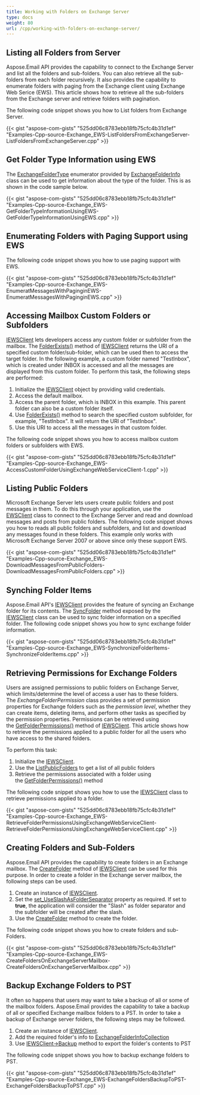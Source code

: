 ```yaml
---
title: Working with Folders on Exchange Server
type: docs
weight: 80
url: /cpp/working-with-folders-on-exchange-server/
---
```


## **Listing all Folders from Server**
Aspose.Email API provides the capability to connect to the Exchange Server and list all the folders and sub-folders. You can also retrieve all the sub-folders from each folder recursively. It also provides the capability to enumerate folders with paging from the Exchange client using Exchange Web Serice (EWS). This article shows how to retrieve all the sub-folders from the Exchange server and retrieve folders with pagination.

The following code snippet shows you how to List folders from Exchange Server.



{{< gist "aspose-com-gists" "525dd06c8783ebb18fb75cfc4b31d1ef" "Examples-Cpp-source-Exchange_EWS-ListFoldersFromExchangeServer-ListFoldersFromExchangeServer.cpp" >}}
## **Get Folder Type Information using EWS**
The [ExchangeFolderType](https://apireference.aspose.com/cpp/email/namespace/aspose.email.clients.exchange/#a613cbc66cee5ccade16eca706187441f) enumerator provided by [ExchangeFolderInfo](https://apireference.aspose.com/cpp/email/class/aspose.email.clients.exchange.exchange_folder_info/) class can be used to get information about the type of the folder. This is as shown in the code sample below.

{{< gist "aspose-com-gists" "525dd06c8783ebb18fb75cfc4b31d1ef" "Examples-Cpp-source-Exchange_EWS-GetFolderTypeInformationUsingEWS-GetFolderTypeInformationUsingEWS.cpp" >}}
## **Enumerating Folders with Paging Support using EWS**
The following code snippet shows you how to use paging support with EWS.



{{< gist "aspose-com-gists" "525dd06c8783ebb18fb75cfc4b31d1ef" "Examples-Cpp-source-Exchange_EWS-EnumeratMessagesWithPaginginEWS-EnumeratMessagesWithPaginginEWS.cpp" >}}
## **Accessing Mailbox Custom Folders or Subfolders**
[IEWSClient](https://apireference.aspose.com/cpp/email/class/aspose.email.clients.exchange.web_service.i_e_w_s_client/) lets developers access any custom folder or subfolder from the mailbox. The [FolderExists()](https://apireference.aspose.com/cpp/email/class/aspose.email.clients.exchange.web_service.i_e_w_s_client/#a5d15162d540bd7a8f47fbafcab88f380) method of [IEWSClient](https://apireference.aspose.com/cpp/email/class/aspose.email.clients.exchange.web_service.i_e_w_s_client/) returns the URI of a specified custom folder/sub-folder, which can be used then to access the target folder. In the following example, a custom folder named "TestInbox", which is created under INBOX is accessed and all the messages are displayed from this custom folder. To perform this task, the following steps are performed:

1. Initialize the [IEWSClient](https://apireference.aspose.com/cpp/email/class/aspose.email.clients.exchange.web_service.i_e_w_s_client/) object by providing valid credentials.
1. Access the default mailbox.
1. Access the parent folder, which is INBOX in this example. This parent folder can also be a custom folder itself.
1. Use [FolderExists()](https://apireference.aspose.com/cpp/email/class/aspose.email.clients.exchange.web_service.i_e_w_s_client/#a5d15162d540bd7a8f47fbafcab88f380) method to search the specified custom subfolder, for example, "TestInbox". It will return the URI of "TestInbox".
1. Use this URI to access all the messages in that custom folder.

The following code snippet shows you how to access mailbox custom folders or subfolders with EWS.



{{< gist "aspose-com-gists" "525dd06c8783ebb18fb75cfc4b31d1ef" "Examples-Cpp-source-Exchange_EWS-AccessCustomFolderUsingExchangeWebServiceClient-1.cpp" >}}
## **Listing Public Folders**
Microsoft Exchange Server lets users create public folders and post messages in them. To do this through your application, use the [EWSClient](https://apireference.aspose.com/cpp/email/class/aspose.email.clients.exchange.web_service.e_w_s_client/) class to connect to the Exchange Server and read and download messages and posts from public folders. The following code snippet shows you how to reads all public folders and subfolders, and list and download any messages found in these folders. This example only works with Microsoft Exchange Server 2007 or above since only these support EWS.



{{< gist "aspose-com-gists" "525dd06c8783ebb18fb75cfc4b31d1ef" "Examples-Cpp-source-Exchange_EWS-DownloadMessagesFromPublicFolders-DownloadMessagesFromPublicFolders.cpp" >}}
## **Synching Folder Items**
Aspose.Email API's [IEWSClient](https://apireference.aspose.com/cpp/email/class/aspose.email.clients.exchange.web_service.i_e_w_s_client/) provides the feature of syncing an Exchange folder for its contents. The [SyncFolder](https://apireference.aspose.com/cpp/email/class/aspose.email.clients.exchange.web_service.i_e_w_s_client/#a93d8936ab504a137498c6c2fd53648b6) method exposed by the [IEWSClient](https://apireference.aspose.com/cpp/email/class/aspose.email.clients.exchange.web_service.i_e_w_s_client/) class can be used to sync folder information on a specified folder. The following code snippet shows you how to sync exchange folder information.



{{< gist "aspose-com-gists" "525dd06c8783ebb18fb75cfc4b31d1ef" "Examples-Cpp-source-Exchange_EWS-SynchronizeFolderItems-SynchronizeFolderItems.cpp" >}}
## **Retrieving Permissions for Exchange Folders**
Users are assigned permissions to public folders on Exchange Server, which limits/determine the level of access a user has to these folders. The *ExchangeFolderPermission* class provides a set of permission properties for Exchange folders such as the *permission level*, whether they can create items, deleting items, and perform other tasks as specified by the permission properties. Permissions can be retrieved using the [GetFolderPermissions()](https://apireference.aspose.com/cpp/email/class/aspose.email.clients.exchange.web_service.i_e_w_s_client/#ad16ac1877140e0011686d4728a62f601) method of [IEWSClient](https://apireference.aspose.com/cpp/email/class/aspose.email.clients.exchange.web_service.i_e_w_s_client/). This article shows how to retrieve the permissions applied to a public folder for all the users who have access to the shared folders.

To perform this task:

1. Initialize the [IEWSClient](https://apireference.aspose.com/cpp/email/class/aspose.email.clients.exchange.web_service.i_e_w_s_client/).
1. Use the [ListPublicFolders](https://apireference.aspose.com/cpp/email/class/aspose.email.clients.exchange.web_service.i_e_w_s_client/#ae3eb469ff721575748a90f579095e296) to get a list of all public folders
1. Retrieve the permissions associated with a folder using the [GetFolderPermissions()](https://apireference.aspose.com/cpp/email/class/aspose.email.clients.exchange.web_service.i_e_w_s_client/#ad16ac1877140e0011686d4728a62f601) method

The following code snippet shows you how to use the [IEWSClient](https://apireference.aspose.com/cpp/email/class/aspose.email.clients.exchange.web_service.i_e_w_s_client/) class to retrieve permissions applied to a folder.



{{< gist "aspose-com-gists" "525dd06c8783ebb18fb75cfc4b31d1ef" "Examples-Cpp-source-Exchange_EWS-RetrieveFolderPermissionsUsingExchangeWebServiceClient-RetrieveFolderPermissionsUsingExchangeWebServiceClient.cpp" >}}
## **Creating Folders and Sub-Folders**
Aspose.Email API provides the capability to create folders in an Exchange mailbox. The [CreateFolder](https://apireference.aspose.com/cpp/email/class/aspose.email.clients.exchange.web_service.i_e_w_s_client/#a362509196a9bae1630ed0a6fdf132159) method of [IEWSClient](https://apireference.aspose.com/cpp/email/class/aspose.email.clients.exchange.web_service.i_e_w_s_client/) can be used for this purpose. In order to create a folder in the Exchange server mailbox, the following steps can be used.

1. Create an instance of [IEWSClient](https://apireference.aspose.com/cpp/email/class/aspose.email.clients.exchange.web_service.i_e_w_s_client/).
1. Set the [set_UseSlashAsFolderSeparator](https://apireference.aspose.com/cpp/email/class/aspose.email.clients.exchange.web_service.i_e_w_s_client/#a47baa33ffe28fe893653f8bcc710a268) property as required. If set to **true**, the application will consider the "Slash" as folder separator and the subfolder will be created after the slash.
1. Use the [CreateFolder](https://apireference.aspose.com/cpp/email/class/aspose.email.clients.exchange.web_service.i_e_w_s_client/#a362509196a9bae1630ed0a6fdf132159) method to create the folder.

The following code snippet shows you how to create folders and sub-Folders.



{{< gist "aspose-com-gists" "525dd06c8783ebb18fb75cfc4b31d1ef" "Examples-Cpp-source-Exchange_EWS-CreateFoldersOnExchangeServerMailbox-CreateFoldersOnExchangeServerMailbox.cpp" >}}
## **Backup Exchange Folders to PST**
It often so happens that users may want to take a backup of all or some of the mailbox folders. Aspose.Email provides the capability to take a backup of all or specified Exchange mailbox folders to a PST. In order to take a backup of Exchange server folders, the following steps may be followed.

1. Create an instance of [IEWSClient](https://apireference.aspose.com/cpp/email/class/aspose.email.clients.exchange.web_service.i_e_w_s_client/).
1. Add the required folder's info to [ExchangeFolderInfoCollection](https://apireference.aspose.com/cpp/email/class/aspose.email.clients.exchange.exchange_folder_info_collection/)
1. Use [IEWSClient->Backup](https://apireference.aspose.com/cpp/email/class/aspose.email.clients.exchange.web_service.i_e_w_s_client/#a9f78c7e2b5de5148bd98b3dc1e0e4038) method to export the folder's contents to PST

The following code snippet shows you how to backup exchange folders to PST.



{{< gist "aspose-com-gists" "525dd06c8783ebb18fb75cfc4b31d1ef" "Examples-Cpp-source-Exchange_EWS-ExchangeFoldersBackupToPST-ExchangeFoldersBackupToPST.cpp" >}}
